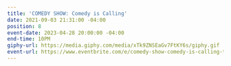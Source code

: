```yaml
---
title: 'COMEDY SHOW: Comedy is Calling'
date: 2021-09-03 21:31:00 -04:00
position: 8
event-date: 2023-04-28 20:00:00 -04:00
end-time: 10PM
giphy-url: https://media.giphy.com/media/xTk9ZNSEaGv7FtKY6s/giphy.gif
event-url: https://www.eventbrite.com/e/comedy-show-comedy-is-calling-tickets-602568206727
---
```


